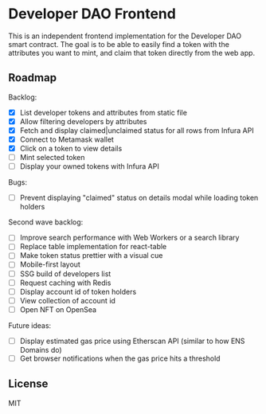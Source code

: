 # Developer DAO Frontend

This is an independent frontend implementation for the Developer DAO smart contract. The goal is to be able to easily find a token with the attributes you want to mint, and claim that token directly from the web app.

## Roadmap

Backlog:

- [x] List developer tokens and attributes from static file
- [x] Allow filtering developers by attributes
- [x] Fetch and display claimed|unclaimed status for all rows from Infura API
- [x] Connect to Metamask wallet
- [x] Click on a token to view details
- [ ] Mint selected token
- [ ] Display your owned tokens with Infura API

Bugs:

- [ ] Prevent displaying "claimed" status on details modal while loading token holders

Second wave backlog:

- [ ] Improve search performance with Web Workers or a search library
- [ ] Replace table implementation for react-table
- [ ] Make token status prettier with a visual cue
- [ ] Mobile-first layout
- [ ] SSG build of developers list
- [ ] Request caching with Redis
- [ ] Display account id of token holders
- [ ] View collection of account id
- [ ] Open NFT on OpenSea

Future ideas:

- [ ] Display estimated gas price using Etherscan API (similar to how ENS Domains do)
- [ ] Get browser notifications when the gas price hits a threshold

## License

MIT
